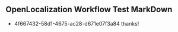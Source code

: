 ## OpenLocalization Workflow Test MarkDown
* 4f667432-58d1-4675-ac28-d671e07f3a84 
thanks!<!--HONumber=Mar16_HO3-->
